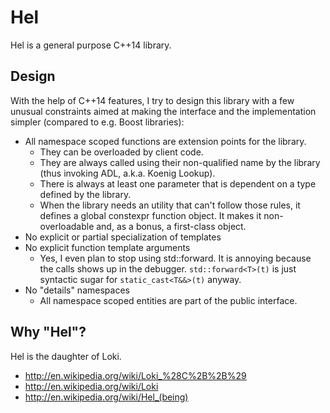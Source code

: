 # Hel
Hel is a general purpose C++14 library.

## Design
With the help of C++14 features, I try to design this library with a few unusual constraints aimed at making the interface and the implementation simpler (compared to e.g. Boost libraries):
* All namespace scoped functions are extension points for the library.
   * They can be overloaded by client code.
   * They are always called using their non-qualified name by the library (thus invoking ADL, a.k.a. Koenig Lookup).
   * There is always at least one parameter that is dependent on a type defined by the library.
   * When the library needs an utility that can't follow those rules, it defines a global constexpr function object. It makes it non-overloadable and, as a bonus, a first-class object.
* No explicit or partial specialization of templates
* No explicit function template arguments
    * Yes, I even plan to stop using std::forward. It is annoying because the calls shows up in the debugger.
        `std::forward<T>(t)` is just syntactic sugar for `static_cast<T&&>(t)` anyway.
* No "details" namespaces
   * All namespace scoped entities are part of the public interface.

## Why "Hel"?
Hel is the daughter of Loki.
* http://en.wikipedia.org/wiki/Loki_%28C%2B%2B%29
* http://en.wikipedia.org/wiki/Loki
* http://en.wikipedia.org/wiki/Hel_(being)
